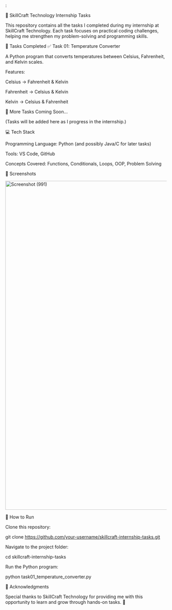 :

🌟 SkillCraft Technology Internship Tasks

This repository contains all the tasks I completed during my internship at SkillCraft Technology.
Each task focuses on practical coding challenges, helping me strengthen my problem-solving and programming skills.

📂 Tasks Completed
✅ Task 01: Temperature Converter

A Python program that converts temperatures between Celsius, Fahrenheit, and Kelvin scales.

Features:

Celsius → Fahrenheit & Kelvin

Fahrenheit → Celsius & Kelvin

Kelvin → Celsius & Fahrenheit

🚀 More Tasks Coming Soon...

(Tasks will be added here as I progress in the internship.)

💻 Tech Stack

Programming Language: Python (and possibly Java/C for later tasks)

Tools: VS Code, GitHub

Concepts Covered: Functions, Conditionals, Loops, OOP, Problem Solving

📸 Screenshots

<img width="1920" height="1024" alt="Screenshot (991)" src="https://github.com/user-attachments/assets/6e95d2f5-9513-43f6-8b90-24aaa806c036" />


📌 How to Run

Clone this repository:

git clone https://github.com/your-username/skillcraft-internship-tasks.git


Navigate to the project folder:

cd skillcraft-internship-tasks


Run the Python program:

python task01_temperature_converter.py

🤝 Acknowledgments

Special thanks to SkillCraft Technology for providing me with this opportunity to learn and grow through hands-on tasks. 🙌
